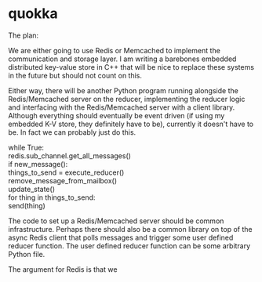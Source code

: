 # quokka

The plan:

We are either going to use Redis or Memcached to implement the communication and storage layer. I am writing a barebones embedded distributed key-value store in C++ that will be nice to replace these systems in the future but should not count on this. 

Either way, there will be another Python program running alongside the Redis/Memcached server on the reducer, implementing the reducer logic and interfacing with the Redis/Memcached server with a client library. Although everything should eventually be event driven (if using my embedded K-V store, they definitely have to be), currently it doesn't have to be. In fact we can probably just do this.

while True:  
   redis.sub_channel.get_all_messages()  
   if new_message():  
      things_to_send = execute_reducer()  
      remove_message_from_mailbox()  
      update_state()  
      for thing in things_to_send:  
        send(thing)  

The code to set up a Redis/Memcached server should be common infrastructure. Perhaps there should also be a common library on top of the async Redis client that polls messages and trigger some user defined reducer function. The user defined reducer function can be some arbitrary Python file. 

The argument for Redis is that we 
